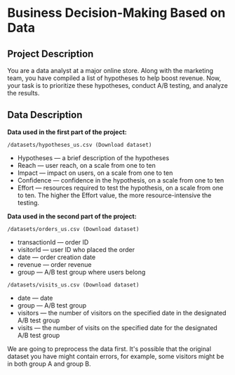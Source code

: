 # Business Decision-Making Based on Data
## Project Description
You are a data analyst at a major online store. Along with the marketing team, you have compiled a list of hypotheses to help boost revenue. Now, your task is to prioritize these hypotheses, conduct A/B testing, and analyze the results.

## Data Description
**Data used in the first part of the project:**

`/datasets/hypotheses_us.csv (Download dataset)`

- Hypotheses — a brief description of the hypotheses
- Reach — user reach, on a scale from one to ten
- Impact — impact on users, on a scale from one to ten
- Confidence — confidence in the hypothesis, on a scale from one to ten
- Effort — resources required to test the hypothesis, on a scale from one to ten. The higher the Effort value, the more resource-intensive the testing.
  
**Data used in the second part of the project:**

`/datasets/orders_us.csv (Download dataset)`

- transactionId — order ID
- visitorId — user ID who placed the order
- date — order creation date
- revenue — order revenue
- group — A/B test group where users belong

`/datasets/visits_us.csv (Download dataset)`

- date — date
- group — A/B test group
- visitors — the number of visitors on the specified date in the designated A/B test group
- visits — the number of visits on the specified date for the designated A/B test group
  
We are going to preprocess the data first. It's possible that the original dataset you have might contain errors, for example, some visitors might be in both group A and group B.
